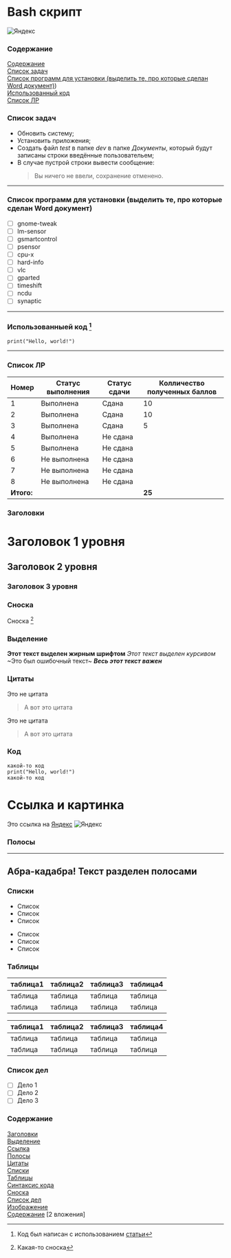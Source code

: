 # Bash скрипт
![Яндекс](https://dinahosting.com/blog/upload/2021/05/Que-es-Bash-Script-1170x658.jpg)
### Содержание
[Содержание](###Содержание)  
[Список задач](###Список)  
[Список программ для установки (выделить те, про которые сделан Word документ)](###Спсиок))  
[Использованный код](###Использованный)  
[Список ЛР](###Список)  

### Список задач
+ Обновить систему;
+ Установить приложения;
+ Создать файл _test_ в папке _dev_ в папке _Документы_, который будут записаны строки введённые пользовательем;
+ В случае пустрой строки  вывести сообщение:
  > Вы ничего не ввели, сохранение отменено.
---
### Список программ для установки (выделить те, про которые сделан Word документ)
- [ ] gnome-tweak
- [ ] lm-sensor
- [ ] gsmartcontrol
- [ ] psensor
- [ ] cpu-x
- [ ] hard-info
- [ ] vlc
- [ ] gparted
- [ ] timeshift
- [ ] ncdu
- [ ] synaptic
---
### Использованныей код [^1]
[^1]: Код был написан с использованием [статьи](https://habr.com/ru/articles/726316/) 
```
print("Hello, world!")
```
---
### Список ЛР

|Номер|Статус выполнения|Статус сдачи|Колличество полученных баллов|
|-------|-------|-------|-------|
|1|Выполнена|Сдана|10|
|2|Выполнена|Сдана|10|
|3|Выполнена|Сдана|5|
|4|Выполнена|Не сдана||
|5|Выполнена|Не сдана||
|6|Не выполнена|Не сдана||
|7|Не выполнена|Не сдана||
|8|Не выполнена|Не сдана||
|**Итого:**|||**25**|

### Заголовки
# Заголовок 1 уровня
## Заголовок 2 уровня
### Заголовок 3 уровня

### Сноска
Сноска [^2]
[^2]: Какая-то сноска

### Выделение
**Этот текст выделен жирным шрифтом**
_Этот текст выделен курсивом_
~Это был ошибочный текст~
***Весь этот текст важен***

### Цитаты
Это не цитата
> А вот это цитата

Это не цитата
> А вот это цитата

### Код
```
какой-то код
print("Hello, world!")
какой-то код
```

# Ссылка и картинка
Это ссылка на [Яндекс](https://ya.ru)
![Яндекс](https://fullhdoboi.ru/wp-content/uploads/_ph/31/315988009.jpg)

### Полосы
---
Абра-кадабра! Текст разделен полосами
---

### Списки
+ Список
+ Список
+ Список

* Список
* Список
* Список

### Таблицы

|таблица1|таблица2|таблица3|таблица4|
|-------|-------|-------|-------|
|таблица|таблица|таблица|таблица|
|таблица|таблица|таблица|таблица|

|таблица1|таблица2|таблица3|таблица4|
|-------|-------|-------|-------|
|таблица|таблица|таблица|таблица|
|таблица|таблица|таблица|таблица|

### Список дел
- [ ] Дело 1
- [ ] Дело 2
- [ ] Дело 3

### Содержание
[Заголовки](#Заголовки)  
[Выделение](#Выделение)  
[Ссылка](#Ссылка)  
[Полосы](#Полосы)  
[Цитаты](#Цитаты)  
[Списки](#Списки)  
[Таблицы](#Таблицы)  
[Синтаксис кода](#Код)  
[Сноска](#Сноска)  
[Cписок дел](#Список_дел)  
[Изображение](#Ссылкаикартинка)  
[Содержание](#Содержание)
[2 вложения]
